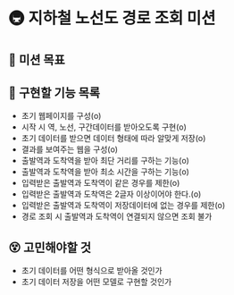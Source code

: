 # 🚇 지하철 노선도 경로 조회 미션

## 🎯 미션 목표

## 📝 구현할 기능 목록

- 초기 웹페이지를 구성(o)
- 시작 시 역, 노선, 구간데이터를 받아오도록 구현(o)
- 초기 데이터를 받으면 데이터 형태에 따라 알맞게 저장(o)
- 결과를 보여주는 웹을 구성(o)
- 출발역과 도착역을 받아 최단 거리를 구하는 기능(o)
- 출발역과 도착역을 받아 최소 시간을 구하는 기능(o)
- 입력받은 출발역과 도착역이 같은 경우를 제한(o)
- 입력받은 출발역과 도착역은 2글자 이상이어야 한다.(o)
- 입력받은 출발역과 도착역이 저장데이터에 없는 경우를 제한(o)
- 경로 조회 시 출발역과 도착역이 연결되지 않으면 조회 불가

## 😵 고민해야할 것

- 초기 데이터를 어떤 형식으로 받아올 것인가
- 초기 데이터 저장을 어떤 모델로 구현할 것인가